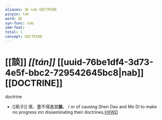 ```yaml
---
aliases: 談 nab DOCTRINE
pinyin: tán
word: 談
syn-func: nab
sem-feat: 
total: 1
concept: DOCTRINE 
---
```

# [[談]] *[[tán]]*  [[uuid-76be1df4-3d73-4e5f-bbc2-729542645bc8|nab]] [[DOCTRINE]]
doctrine
 - [[荀子]] 慎、墨不得進其**談**，
                     / or of causing Shen Dao and Mo Di to make no progress inn disseminating their doctrines,[HXWD](https://hxwd.org/textview.html?location=KR3a0002_tls_008-5a.45)
